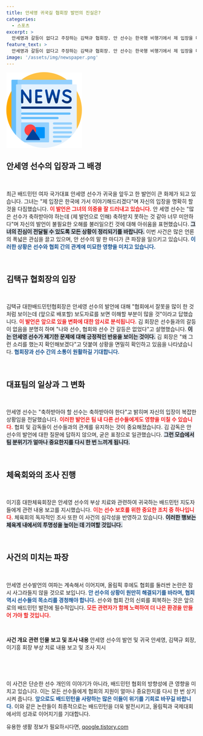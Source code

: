 ```yaml
---
title: 안세영 귀국길 협회장 발언의 진실은?
categories:
  - 스포츠
excerpt: >
  안세영과 갈등이 없다고 주장하는 김택규 협회장. 안 선수는 한국행 비행기에서 제 입장을 다 얘기하겠다며 복잡한 마음을 드러냈다. 배드민턴계를 뒤흔들고 있는 이 사건의 전말은 무엇일까? 클릭해 검증된 소식을 확인하세요!
feature_text: >
  안세영과 갈등이 없다고 주장하는 김택규 협회장. 안 선수는 한국행 비행기에서 제 입장을 다 얘기하겠다며 복잡한 마음을 드러냈다. 배드민턴계를 뒤흔들고 있는 이 사건의 전말은 무엇일까? 클릭해 검증된 소식을 확인하세요!
image: '/assets/img/newspaper.png'
---
```


<p><img src="/assets/img/newspaper.png" alt="kimp 속보" /></p>

<h2 data-ke-size="size26">안세영 선수의 입장과 그 배경</h2>

<p data-ke-size="size16">&nbsp;</p>

<p>최근 배드민턴 여자 국가대표 안세영 선수가 귀국을 앞두고 한 발언이 큰 화제가 되고 있습니다. 그녀는 "제 입장은 한국에 가서 이야기해드리겠다"며 자신의 입장을 명확히 할 것을 다짐했습니다. <b><span style="color: #ee2323;">이 발언은 그녀의 의중을 잘 드러내고 있습니다.</span></b> 안 세영 선수는 "많은 선수가 축하받아야 하는데 (제 발언으로 인해) 축하받지 못하는 것 같아 너무 미안하다"며 자신의 발언이 불필요한 오해를 불러일으킨 것에 대해 아쉬움을 표현했습니다. <b><span style="background-color: #21538527;">그녀의 진심이 전달될 수 있도록 모든 상황이 정리되기를 바랍니다.</span></b> 이번 사건은 많은 언론의 폭넓은 관심을 끌고 있으며, 안 선수의 말 한 마디가 큰 파장을 일으키고 있습니다. <b><span style="color: #1a5490;">이러한 상황은 선수와 협회 간의 관계에 미묘한 영향을 미치고 있습니다.</span></b></p>

<p data-ke-size="size16">&nbsp;</p>

<h2 data-ke-size="size26">김택규 협회장의 입장</h2>

<p data-ke-size="size16">&nbsp;</p>

<p>김택규 대한배드민턴협회장은 안세영 선수의 발언에 대해 "협회에서 잘못을 많이 한 것처럼 보이는데 (앞으로 배포할) 보도자료를 보면 이해할 부분이 많을 것"이라고 답했습니다. <b><span style="color: #ee2323;">이 발언은 앞으로 있을 변화에 대한 암시로 분석됩니다.</span></b> 김 회장은 선수들과의 갈등이 없음을 분명히 하며 "나와 선수, 협회와 선수 간 갈등은 없었다"고 설명했습니다. <b><span style="background-color: #21538527;">이는 안세영 선수가 제기한 문제에 대해 긍정적인 반응을 보이는 것이다.</span></b> 김 회장은 "왜 그런 소리를 했는지 확인해보겠다"고 덧붙여 상황을 면밀히 확인하고 있음을 나타냈습니다. <b><span style="color: #1a5490;">협회장과 선수 간의 소통이 원활하길 기대합니다.</span></b></p>

<p data-ke-size="size16">&nbsp;</p>

<h2 data-ke-size="size26">대표팀의 일상과 그 변화</h2>

<p data-ke-size="size16">&nbsp;</p>

<p>안세영 선수는 "축하받아야 할 선수는 축하받아야 한다"고 밝히며 자신의 입장이 복잡한 상황임을 전달했습니다. <b><span style="color: #ee2323;">이러한 발언은 팀 내 다른 선수들에게도 영향을 미칠 수 있습니다.</span></b> 협회 및 감독들이 선수들과의 관계를 유지하는 것이 중요해졌습니다. 김 감독은 안 선수의 발언에 대한 질문에 답하지 않으며, 굳은 표정으로 일관했습니다. <b><span style="background-color: #21538527;">그런 모습에서 팀 분위기가 얼마나 중요한지를 다시 한 번 느끼게 됩니다.</span></b>   </p>

<p data-ke-size="size16">&nbsp;</p>

<h2 data-ke-size="size26">체육회와의 조사 진행</h2>

<p data-ke-size="size16">&nbsp;</p>

<p>이기흥 대한체육회장은 안세영 선수의 부상 치료와 관련하여 귀국하는 배드민턴 지도자들에게 관련 내용 보고를 지시했습니다. <b><span style="color: #ee2323;">이는 선수 보호를 위한 중요한 조치 중 하나입니다.</span></b> 체육회의 독자적인 조사 또한 이 사건의 심각성을 반영하고 있습니다. <b><span style="background-color: #21538527;">이러한 행보는 체육계 내에서의 투명성을 높이는 데 기여할 것입니다.</span></b> </p>

<p data-ke-size="size16">&nbsp;</p>

<h2 data-ke-size="size26">사건의 미치는 파장</h2>

<p data-ke-size="size16">&nbsp;</p>

<p>안세영 선수발언의 여파는 계속해서 이어지며, 올림픽 후에도 협회를 둘러싼 논란은 잠시 사그라들지 않을 것으로 보입니다. <b><span style="color: #1a5490;">안 선수의 상황이 원만히 해결되기를 바라며, 협회 역시 선수들의 목소리를 경청해야 합니다.</span></b> 선수와 협회 간의 신뢰를 회복하는 것은 앞으로의 배드민턴 발전에 필수적입니다. <b><span style="color: #ee2323;">모든 관련자가 함께 노력하여 더 나은 환경을 만들어 가야 할 것입니다.</span></b> </p>

<p data-ke-size="size16">&nbsp;</p>

<p><tr>
  <td style="text-align: center; height: 17px;"><b>사건 개요</b></td>
  <td style="text-align: center; height: 17px;"><b>관련 인물</b></td>
  <td style="text-align: center; height: 17px;"><b>보고 및 조사 내용</b></td>
</tr>
<tr>
  <td style="text-align: center; height: 17px;">안세영 선수의 발언 및 귀국</td>
  <td style="text-align: center; height: 17px;">안세영, 김택규 회장, 이기흥 회장</td>
  <td style="text-align: center; height: 17px;">부상 치료 내용 보고 및 조사 지시</td>
</tr></p>

<p data-ke-size="size16">&nbsp;</p>

<!-- 추가 내용 -->

<p data-ke-size="size16">&nbsp;</p> 

<p>이 사건은 단순한 선수 개인의 이야기가 아니라, 배드민턴 협회의 방향성에 큰 영향을 미치고 있습니다. 이는 모든 선수들에게 협회의 지원이 얼마나 중요한지를 다시 한 번 상기시켜 줍니다. <b><span style="color: #1a5490;">앞으로도 배드민턴을 사랑하는 많은 이들이 위기를 기회로 바꾸길 바랍니다.</span></b> 이와 같은 논란들이 최종적으로는 배드민턴을 더욱 발전시키고, 올림픽과 국제대회에서의 성과로 이어지기를 기대합니다.</p>
유용한 생활 정보가 필요하시다면, <a href="https://qoogle.tistory.com" rel="dofollow">qoogle.tistory.com</a>



